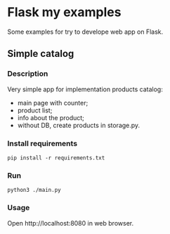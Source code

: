 # Flask my examples

Some examples for try to develope web app on Flask.

## Simple catalog

### Description

Very simple app for implementation products catalog:

* main page with counter;
* product list;
* info about the product;
* without DB, create products in storage.py.

### Install requirements

```
pip install -r requirements.txt
```

### Run

```
python3 ./main.py
```

### Usage

Open http://localhost:8080 in web browser.
